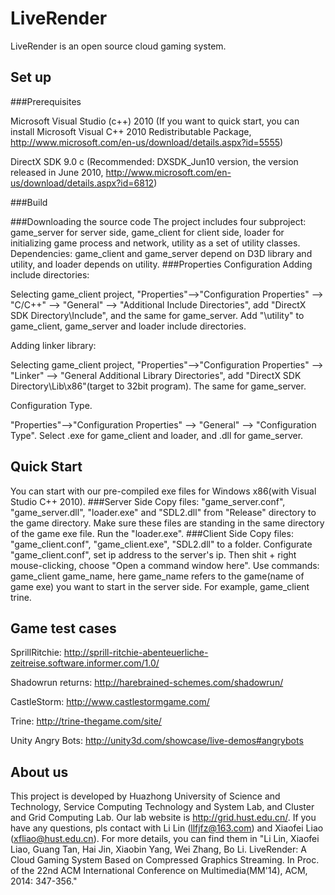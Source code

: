 LiveRender
==========
LiveRender is an open source cloud gaming system.

Set up
------

###Prerequisites

Microsoft Visual Studio (c++) 2010 (If you want to quick start, you can install Microsoft Visual C++ 2010 Redistributable Package, http://www.microsoft.com/en-us/download/details.aspx?id=5555)

DirectX SDK 9.0 c (Recommended: DXSDK_Jun10 version, the version released in June 2010, http://www.microsoft.com/en-us/download/details.aspx?id=6812)

###Build

###Downloading the source code
The project includes four subproject: game_server for server side, game_client for client side, loader for initializing game process and network, utility as a set of utility classes. Dependencies: game_client and game_server depend on D3D library and utility, and loader depends on utility. 
###Properties Configuration
Adding include directories:

Selecting game_client project, "Properties"-->"Configuration Properties" --> "C/C++" --> "General" --> "Additional Include Directories", add "DirectX SDK Directory\Include", and the same for game_server. Add "\utility" to game_client, game_server and loader include directories.

Adding linker library:

Selecting game_client project, "Properties"-->"Configuration Properties" --> "Linker" --> "General Additional Library Directories", add "DirectX SDK Directory\Lib\x86"(target to 32bit program). The same for game_server.

Configuration Type. 

"Properties"-->"Configuration Properties" --> "General" --> "Configuration Type". Select .exe for game_client and loader, and .dll for game_server.

Quick Start
-----------
You can start with our pre-compiled exe files for Windows x86(with Visual Studio C++ 2010).
###Server Side
Copy files: "game_server.conf", "game_server.dll", "loader.exe" and "SDL2.dll" from "Release" directory to the game directory. Make sure these files are standing in the same directory of the game exe file. Run the "loader.exe".
###Client Side
Copy files: "game_client.conf", "game_client.exe", "SDL2.dll" to a folder. Configurate "game_client.conf", set ip address to the server's ip. Then shit + right mouse-clicking, choose "Open a command window here". Use commands: game_client game_name, here game_name refers to the game(name of game exe) you want to start in the server side. For example, game_client trine.

Game test cases
---------------

SprillRitchie: http://sprill-ritchie-abenteuerliche-zeitreise.software.informer.com/1.0/

Shadowrun returns: http://harebrained-schemes.com/shadowrun/

CastleStorm: http://www.castlestormgame.com/

Trine: http://trine-thegame.com/site/

Unity Angry Bots: http://unity3d.com/showcase/live-demos#angrybots

About us
--------
This project is developed by Huazhong University of Science and Technology, Service Computing Technology and System Lab, and Cluster and Grid Computing Lab. Our lab website is http://grid.hust.edu.cn/. If you have any questions, pls contact with Li Lin (llfjfz@163.com) and Xiaofei Liao (xfliao@hust.edu.cn).
For more details, you can find them in "Li Lin, Xiaofei Liao, Guang Tan, Hai Jin, Xiaobin Yang, Wei Zhang, Bo Li. LiveRender: A Cloud Gaming System Based on Compressed Graphics Streaming. In Proc. of the 22nd ACM International Conference on Multimedia(MM'14), ACM, 2014: 347-356."
